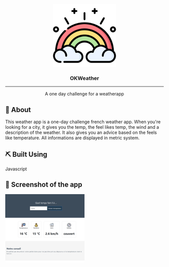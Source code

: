 <p align="center">
  <a href="" rel="noopener">
 <img width=200px height=200px src="./images/3026240-weather/png/008-rainbow.png" alt="Project logo"></a>
</p>

<h3 align="center">OKWeather</h3>

---

<p align="center"> A one day challenge for a weatherapp
    <br> 
</p>


## 🧐 About <a name = "about"></a>

This weather app is a one-day challenge french weather app.
When you're looking for a city, it gives you the temp, the feel likes temp, the wind and a description of the weather.
It also gives you an advice based on the feels like temperature.
All informations are displayed in metric system.



## ⛏️ Built Using <a name = "built_using"></a>

Javascript

## 👀 Screenshot of the app

<img width=50% height=auto src="./images/appscreenshotv1.png" alt="Project logo"></a>

